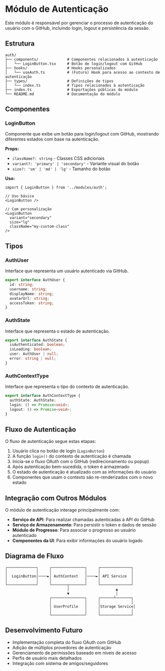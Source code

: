 # Módulo de Autenticação

Este módulo é responsável por gerenciar o processo de autenticação do usuário com o GitHub, incluindo login, logout e persistência da sessão.

## Estrutura

```
auth/
├── components/             # Componentes relacionados à autenticação
│   └── LoginButton.tsx     # Botão de login/logout com GitHub
├── hooks/                  # Hooks personalizados
│   └── useAuth.ts          # (Futuro) Hook para acesso ao contexto de autenticação
├── types/                  # Definições de tipos
│   └── index.ts            # Tipos relacionados à autenticação
├── index.ts                # Exportações públicas do módulo
└── README.md               # Documentação do módulo
```

## Componentes

### LoginButton

Componente que exibe um botão para login/logout com GitHub, mostrando diferentes estados com base na autenticação.

**Props:**
- `className?: string` - Classes CSS adicionais
- `variant?: 'primary' | 'secondary'` - Variante visual do botão
- `size?: 'sm' | 'md' | 'lg'` - Tamanho do botão

**Uso:**
```tsx
import { LoginButton } from '../modules/auth';

// Uso básico
<LoginButton />

// Com personalização
<LoginButton 
  variant="secondary" 
  size="lg"
  className="my-custom-class"
/>
```

## Tipos

### AuthUser

Interface que representa um usuário autenticado via GitHub.

```typescript
export interface AuthUser {
  id: string;
  username: string;
  displayName: string;
  avatarUrl: string;
  accessToken: string;
}
```

### AuthState

Interface que representa o estado de autenticação.

```typescript
export interface AuthState {
  isAuthenticated: boolean;
  isLoading: boolean;
  user: AuthUser | null;
  error: string | null;
}
```

### AuthContextType

Interface que representa o tipo do contexto de autenticação.

```typescript
export interface AuthContextType {
  authState: AuthState;
  login: () => Promise<void>;
  logout: () => Promise<void>;
}
```

## Fluxo de Autenticação

O fluxo de autenticação segue estas etapas:

1. Usuário clica no botão de login (`LoginButton`)
2. A função `login()` do contexto de autenticação é chamada
3. Inicia-se o fluxo OAuth com o GitHub (redirecionamento ou popup)
4. Após autenticação bem-sucedida, o token é armazenado
5. O estado de autenticação é atualizado com as informações do usuário
6. Componentes que usam o contexto são re-renderizados com o novo estado

## Integração com Outros Módulos

O módulo de autenticação interage principalmente com:

- **Serviço de API**: Para realizar chamadas autenticadas à API do GitHub
- **Serviço de Armazenamento**: Para persistir o token e dados de sessão
- **Módulo de Progresso**: Para associar o progresso ao usuário autenticado
- **Componentes da UI**: Para exibir informações do usuário logado

## Diagrama de Fluxo

```
┌─────────────┐     ┌───────────────┐     ┌──────────────┐
│             │     │               │     │              │
│  LoginButton│────►│ AuthContext   │────►│ API Service  │
│             │     │               │     │              │
└─────────────┘     └───────┬───────┘     └──────────────┘
                            │                     ▲
                            ▼                     │
                    ┌───────────────┐     ┌──────┴───────┐
                    │               │     │              │
                    │ UserProfile   │     │Storage Service│
                    │               │     │              │
                    └───────────────┘     └──────────────┘
```

## Desenvolvimento Futuro

- Implementação completa do fluxo OAuth com GitHub
- Adição de múltiplos provedores de autenticação
- Gerenciamento de permissões baseado em níveis de acesso
- Perfis de usuário mais detalhados
- Integração com sistema de amigos/seguidores 